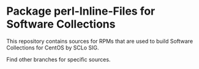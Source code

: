 # Package perl-Inline-Files for Software Collections

This repository contains sources for RPMs that are used
to build Software Collections for CentOS by SCLo SIG.

Find other branches for specific sources.
